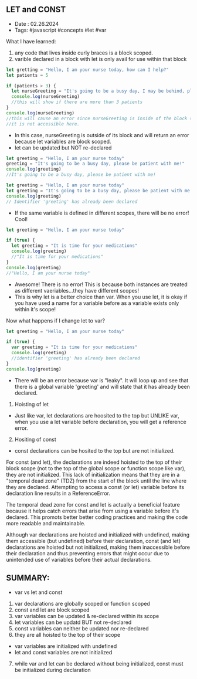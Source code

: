 
## LET and CONST
- Date : 02.26.2024
- Tags: #javascript #concepts #let #var

What I have learned: 
1. any code that lives inside curly braces is a block scoped. 
2. varible declared in a block with let is only avail for use within that block

```js
let gretting = "Hello, I am your nurse today, how can I help?"
let patients = 5

if (patients > 3) {
  let nurseGreeting = "It's going to be a busy day, I may be behind, please be patient.";
  console.log(nurseGreeting) 
  //this will show if there are more than 3 patients
}
console.log(nurseGreeting) 
//this will cause an error since nurseGreeting is inside of the block scope. 
//it is not accessible here.
```

- In this case, nurseGreeting is outside of its block and will return an error because let variables are block scoped. 
- let can be updated but NOT re-declared

```js
let greeting = "Hello, I am your nurse today"
greeting = "It's going to be a busy day, please be patient with me!"
console.log(greeting) 
//It's going to be a busy day, please be patient with me!

let greeting = "Hello, I am your nurse today"
let greeting = "It's going to be a busy day, please be patient with me!"
console.log(greeting) 
// Identifier 'greeting' has already been declared
```

- If the same variable is defined in different scopes, there will be no error! Cool!

```js 
let greeting = "Hello, I am your nurse today"

if (true) {
  let greeting = "It is time for your medications"
  console.log(greeting) 
  //"It is time for your medications"
}
console.log(greeting) 
//"Hello, I am your nurse today"
```

- Awesome! There is no error! This is because both instances are treated as different vaeriables...they have different scopes!
- This is why let is a better choice than var. When you use let, it is okay if you have used a name for a variable before as a variable exists only within it's scope!

Now what happens if I change let to var? 

```js
let greeting = "Hello, I am your nurse today"

if (true) {
  var greeting = "It is time for your medications"
  console.log(greeting) 
  //identifier 'greeting' has already been declared
}
console.log(greeting) 
```

- There will be an error because var is "leaky". It will loop up and see that there is a global variable 'greeting' and will state that it has already been declared.

1. Hoisting of let
  - Just like var, let declarations are hoosited to the top but UNLIKE var, when you use a let variable before declaration, you will get a reference error. 

2. Hositing of const
  - const declarations can be hosited to the top but are not initialized. 

For const (and let), the declarations are indeed hoisted to the top of their block scope (not to the top of the global scope or function scope like var), they are not initialized. This lack of initialization means that they are in a "temporal dead zone" (TDZ) from the start of the block until the line where they are declared. Attempting to access a const (or let) variable before its declaration line results in a ReferenceError.

The temporal dead zone for const and let is actually a beneficial feature because it helps catch errors that arise from using a variable before it's declared. This promots better better coding practices and making the code more readable and maintainable.

Although var declarations are hoisted and initialized with undefined, making them accessible (but undefined) before their declaration, const (and let) declarations are hoisted but not initialized, making them inaccessible before their declaration and thus preventing errors that might occur due to unintended use of variables before their actual declarations. 

## SUMMARY:
- var vs let and const

1. var declarations are globally scoped or function scoped 
2. const and let are block scoped
3. var variables can be updated & re-declared within its scope
4. let variables can be updatd BUT not re-declared
5. const variables can neither be updated nor re-declared
6. they are all hoisted to the top of their scope
  - var variables are initialized with undefined
  - let and const variables are not initialized
7. while var and let can be declared without being initialized, const must be initialized during declaration 
